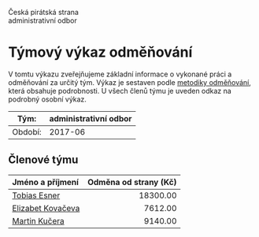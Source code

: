 Česká pirátská strana  
administrativní odbor

Týmový výkaz odměňování
===========================

V tomtu výkazu zveřejňujeme základní informace o vykonané práci a odměňování
za určitý tým. Výkaz je sestaven podle [metodiky odměňování][metodika],
která obsahuje podrobnosti. U všech členů týmu je uveden odkaz na podrobný osobní výkaz.

Tým:                     | administrativní odbor
-----------------------  | --------------------
Období:                  | 2017-06

Členové týmu
--------------

| Jméno a příjmení                        |   Odměna od strany (Kč) |
|:----------------------------------------|------------------------:|
| [Tobias Esner](tobias-esner/)           |                18300.00 |
| [Elizabet Kovačeva](elizabet-kovaceva/) |                 7612.00 |
| [Martin Kučera](martin-kucera/)         |                 9140.00 |


[metodika]: https://redmine.pirati.cz/projects/po/wiki/Odmenovani
